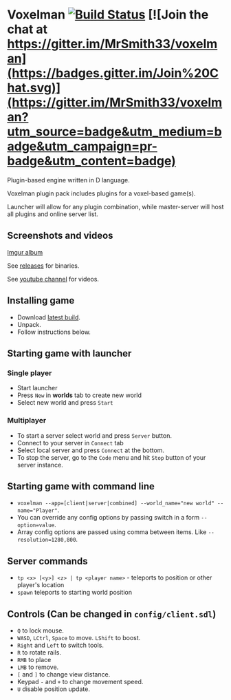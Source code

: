 Voxelman [![Build Status](https://travis-ci.org/MrSmith33/voxelman.svg?branch=master)](https://travis-ci.org/MrSmith33/voxelman) [![Join the chat at https://gitter.im/MrSmith33/voxelman](https://badges.gitter.im/Join%20Chat.svg)](https://gitter.im/MrSmith33/voxelman?utm_source=badge&utm_medium=badge&utm_campaign=pr-badge&utm_content=badge)
========

Plugin-based engine written in D language.

Voxelman plugin pack includes plugins for a voxel-based game(s).

Launcher will allow for any plugin combination, while master-server will host all plugins and online server list.

## Screenshots and videos
[Imgur album](http://imgur.com/a/L5g1B)

See [releases](https://github.com/MrSmith33/voxelman/releases) for binaries.

See [youtube channel](https://www.youtube.com/channel/UCFiCQez_ZT2ZoBBJadUv3cA) for videos.

## Installing game
- Download [latest build](https://github.com/MrSmith33/voxelman/releases).
- Unpack.
- Follow instructions below.

## Starting game with launcher
### Single player
- Start launcher
- Press `New` in __worlds__ tab to create new world
- Select new world and press `Start`

### Multiplayer
- To start a server select world and press `Server` button.
- Connect to your server in `Connect` tab
- Select local server and press `Connect` at the bottom.
- To stop the server, go to the `Code` menu and hit `Stop` button of your server instance.

## Starting game with command line
- `voxelman --app=[client|server|combined] --world_name="new world" --name="Player"`.
- You can override any config options by passing switch in a form `--option=value`.
- Array config options are passed using comma between items. Like `--resolution=1280,800`.

## Server commands
- `tp <x> [<y>] <z> | tp <player name>` - teleports to position or other player's location
- `spawn` teleports to starting world position

## Controls (Can be changed in `config/client.sdl`)
- `Q` to lock mouse.
- `WASD`, `LCtrl`, `Space` to move. `LShift` to boost.
- `Right` and `Left` to switch tools.
- `R` to rotate rails.
- `RMB` to place
- `LMB` to remove.
- `[` and `]` to change view distance.
- Keypad `-` and `+` to change movement speed.
- `U` disable position update.
